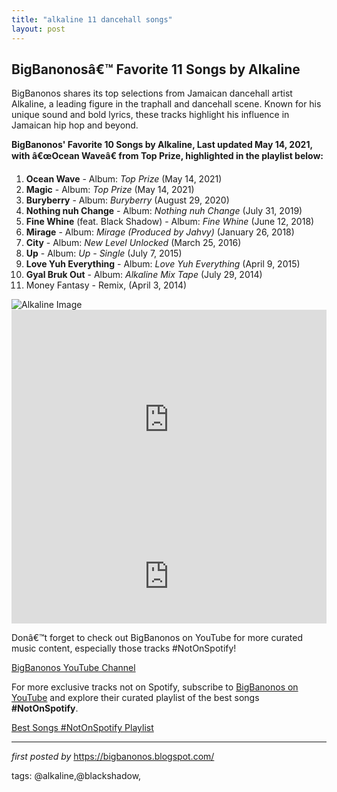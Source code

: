 ```yaml
---
title: "alkaline 11 dancehall songs"
layout: post
---
```

<h2>BigBanonosâ€™ Favorite 11 Songs by Alkaline</h2>
<p>BigBanonos shares its top selections from Jamaican dancehall artist Alkaline, a leading figure in the traphall and dancehall scene. Known for his unique sound and bold lyrics, these tracks highlight his influence in Jamaican hip hop and beyond.</p> <p><strong>BigBanonos' Favorite 10 Songs by Alkaline, Last updated May 14, 2021, with â€œOcean Waveâ€ from Top Prize, highlighted in the playlist below:</strong></p> <ol> <li><strong>Ocean Wave</strong> - Album: <em>Top Prize</em> (May 14, 2021)</li> <li><strong>Magic</strong> - Album: <em>Top Prize</em> (May 14, 2021)</li> <li><strong>Buryberry</strong> - Album: <em>Buryberry</em> (August 29, 2020)</li> <li><strong>Nothing nuh Change</strong> - Album: <em>Nothing nuh Change</em> (July 31, 2019)</li> <li><strong>Fine Whine</strong> (feat. Black Shadow) - Album: <em>Fine Whine</em> (June 12, 2018)</li> <li><strong>Mirage</strong> - Album: <em>Mirage (Produced by Jahvy)</em> (January 26, 2018)</li> <li><strong>City</strong> - Album: <em>New Level Unlocked</em> (March 25, 2016)</li> <li><strong>Up</strong> - Album: <em>Up - Single</em> (July 7, 2015)</li> <li><strong>Love Yuh Everything</strong> - Album: <em>Love Yuh Everything</em> (April 9, 2015)</li> <li><strong>Gyal Bruk Out</strong> - Album: <em>Alkaline Mix Tape</em> (July 29, 2014)</li><li>Money Fantasy - Remix, (April 3, 2014)</li>
</ol> <img alt="Alkaline Image" src="https://theimpactnews.com/wp-content/uploads/2020/05/alkaline-900x526.jpg" /> <div> <iframe allow="autoplay; clipboard-write; encrypted-media; fullscreen; picture-in-picture" allowfullscreen="" frameborder="0" height="352" loading="lazy" src="https://open.spotify.com/embed/playlist/6DW3PQXMFxNiMHyUILF6sr?utm_source=generator" width="100%"></iframe>
</div> <div> <iframe allowfullscreen="" frameborder="0" src="https://www.youtube.com/embed/I8NKj3-4PEU" width="100%"></iframe>
</div> <p>Donâ€™t forget to check out BigBanonos on YouTube for more curated music content, especially those tracks #NotOnSpotify!</p>
<p><a href="https://www.youtube.com/@BigBanonos">BigBanonos YouTube Channel</a></p>


<!--Subscribe and Playlist Links-->
<div>
    <p>For more exclusive tracks not on Spotify, subscribe to <a href="https://www.youtube.com/@BigBanonos" target="_blank">BigBanonos on YouTube</a> and explore their curated playlist of the best songs <strong>#NotOnSpotify</strong>.</p>
    <p><a href="https://www.youtube.com/playlist?list=PLtuNtuTatqI0kFahUCbtbfenC_ET5O_tr" target="_blank">Best Songs #NotOnSpotify Playlist<br /></a></p></div>

<hr />

<p><em>first posted by</em> <a href="https://bigbanonos.blogspot.com/" rel="noopener" target="_new">https://bigbanonos.blogspot.com/</a></p>

<p>tags: @alkaline,@blackshadow,</p>
